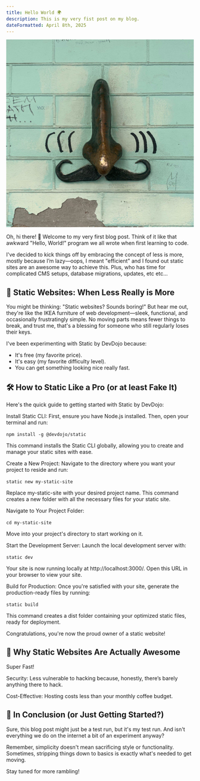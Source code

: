 ```yaml
---
title: Hello World 🌍
description: This is my very fist post on my blog.
dateFormatted: April 8th, 2025
---
```


![Hello World](/assets/images/posts/hello-world.jpeg)

Oh, hi there! 👋 Welcome to my very first blog post. Think of it like that awkward "Hello, World!" program we all wrote when first learning to code.

I've decided to kick things off by embracing the concept of less is more, mostly because I’m lazy—oops, I meant "efficient" and I found out static sites are an awesome way to achieve this. Plus, who has time for complicated CMS setups, database migrations, updates, etc etc...

## 🚀 Static Websites: When Less Really is More

You might be thinking: "Static websites? Sounds boring!" But hear me out, they're like the IKEA furniture of web development—sleek, functional, and occasionally frustratingly simple. No moving parts means fewer things to break, and trust me, that's a blessing for someone who still regularly loses their keys.

I've been experimenting with Static by DevDojo because:

- It's free (my favorite price).
- It's easy (my favorite difficulty level).
- You can get something looking nice really fast.

## 🛠️ How to Static Like a Pro (or at least Fake It)
Here's the quick guide to getting started with Static by DevDojo:

Install Static CLI: First, ensure you have Node.js installed. Then, open your terminal and run:

`npm install -g @devdojo/static`

This command installs the Static CLI globally, allowing you to create and manage your static sites with ease.

Create a New Project: Navigate to the directory where you want your project to reside and run:

`static new my-static-site`

Replace my-static-site with your desired project name. This command creates a new folder with all the necessary files for your static site.

Navigate to Your Project Folder:

`cd my-static-site`

Move into your project's directory to start working on it.

Start the Development Server: Launch the local development server with:

`static dev`

Your site is now running locally at http://localhost:3000/. Open this URL in your browser to view your site.

Build for Production: Once you're satisfied with your site, generate the production-ready files by running:

`static build`

This command creates a dist folder containing your optimized static files, ready for deployment.

Congratulations, you're now the proud owner of a static website!

## 🤔 Why Static Websites Are Actually Awesome

Super Fast!

Security: Less vulnerable to hacking because, honestly, there’s barely anything there to hack.

Cost-Effective: Hosting costs less than your monthly coffee budget.

## 🎉 In Conclusion (or Just Getting Started?)

Sure, this blog post might just be a test run, but it's my test run. And isn't everything we do on the internet a bit of an experiment anyway?

Remember, simplicity doesn't mean sacrificing style or functionality. Sometimes, stripping things down to basics is exactly what's needed to get moving.

Stay tuned for more rambling!